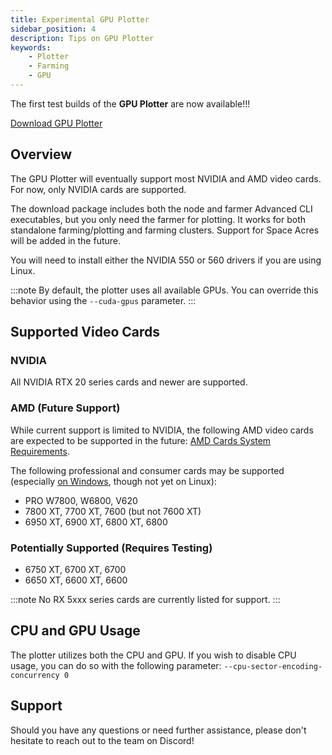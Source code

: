 ```yaml
---
title: Experimental GPU Plotter
sidebar_position: 4
description: Tips on GPU Plotter
keywords:
    - Plotter
    - Farming
    - GPU
---
```


The first test builds of the **GPU Plotter** are now available!!!

[Download GPU Plotter](https://github.com/autonomys/subspace/actions/runs/10850781628)

## Overview
The GPU Plotter will eventually support most NVIDIA and AMD video cards. For now, only NVIDIA cards are supported.

The download package includes both the node and farmer Advanced CLI executables, but you only need the farmer for plotting. It works for both standalone farming/plotting and farming clusters. Support for Space Acres will be added in the future.

You will need to install either the NVIDIA 550 or 560 drivers if you are using Linux.

:::note
By default, the plotter uses all available GPUs. You can override this behavior using the `--cuda-gpus` parameter.
:::

## Supported Video Cards

### NVIDIA

All NVIDIA RTX 20 series cards and newer are supported.

### AMD (Future Support) 

While current support is limited to NVIDIA, the following AMD video cards are expected to be supported in the future:
[AMD Cards System Requirements](https://rocm.docs.amd.com/projects/install-on-linux/en/latest/reference/system-requirements.html). 

The following professional and consumer cards may be supported (especially [on Windows](https://rocm.docs.amd.com/projects/install-on-windows/en/docs-6.2.0/reference/system-requirements.html), though not yet on Linux):

- PRO W7800, W6800, V620
- 7800 XT, 7700 XT, 7600 (but not 7600 XT)
- 6950 XT, 6900 XT, 6800 XT, 6800

### Potentially Supported (Requires Testing)

- 6750 XT, 6700 XT, 6700
- 6650 XT, 6600 XT, 6600

:::note
No RX 5xxx series cards are currently listed for support.
:::

## CPU and GPU Usage

The plotter utilizes both the CPU and GPU. If you wish to disable CPU usage, you can do so with the following parameter: `--cpu-sector-encoding-concurrency 0`

## Support

Should you have any questions or need further assistance, please don't hesitate to reach out to the team on Discord!